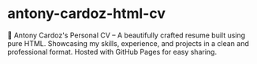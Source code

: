 # antony-cardoz-html-cv
🚀 Antony Cardoz's Personal CV – A beautifully crafted resume built using pure HTML. Showcasing my skills, experience, and projects in a clean and professional format. Hosted with GitHub Pages for easy sharing.
